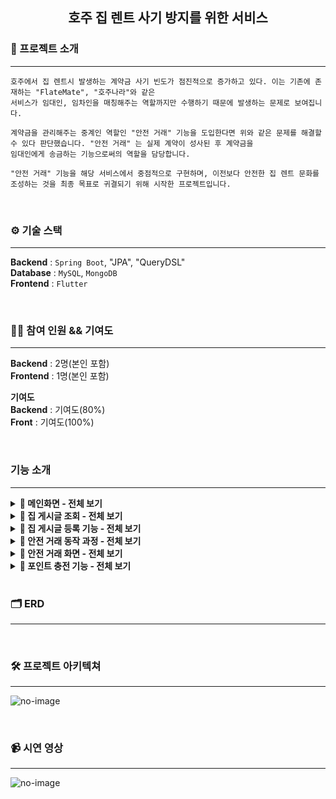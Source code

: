 
<div align="center">

<!-- logo -->
## 호주 집 렌트 사기 방지를 위한 서비스

</div> 

### 📝 프로젝트 소개

----

```
호주에서 집 렌트시 발생하는 계약금 사기 빈도가 점진적으로 증가하고 있다. 이는 기존에 존재하는 "FlateMate", "호주나라"와 같은
서비스가 임대인, 임차인을 매칭해주는 역할까지만 수행하기 때문에 발생하는 문제로 보여집니다.

계약금을 관리해주는 중계인 역할인 "안전 거래" 기능을 도입한다면 위와 같은 문제를 해결할 수 있다 판단했습니다. "안전 거래" 는 실제 계약이 성사된 후 계약금을
임대인에게 송금하는 기능으로써의 역할을 담당합니다.

"안전 거래" 기능을 해당 서비스에서 중점적으로 구현하며, 이전보다 안전한 집 렌트 문화를 조성하는 것을 최종 목표로 귀결되기 위해 시작한 프로젝트입니다.
```

<br />

### ⚙ 기술 스택
----

**Backend** : `Spring Boot`, "JPA", "QueryDSL"  
**Database** : `MySQL`, `MongoDB`  
**Frontend** : `Flutter`  

<br />

### 💁‍♂️ 참여 인원 && 기여도 
----

**Backend** : 2명(본인 포함)  
**Frontend** : 1명(본인 포함)  

**기여도**   
**Backend** : 기여도(80%)  
**Front** : 기여도(100%)  

<br />


### 기능 소개
----


<details>
  <summary><b>📍 메인화면 - 전체 보기</b></summary>
  
|메인화면|찜 목록|지도 검색|채팅방|마이페이지|
|:---:|:---:|:---:|:---:|:---:|
|<img src="https://github.com/user-attachments/assets/1b2dc5af-f4fd-47cd-8dbd-acac21fd71ea" width="200"/>|<img src="https://github.com/user-attachments/assets/ac0d39ac-b0c0-49f7-a125-5b1a8143ac9b" width="200"/>|<img src="https://github.com/user-attachments/assets/f643cf71-ecf1-4a2c-91fb-216a6bda2c8d" width="200"/>|<img src="https://github.com/user-attachments/assets/9348cc84-2562-46b4-b791-23eca3b9c3f9" width="200"/>|<img src="https://github.com/user-attachments/assets/599de358-24d9-43fc-886a-d47527c4e762" width="200"/>



**기능 설명**
```
메인화면 - 호주의 대도시를 리스트로 만들어 클릭시 해당 지역의 게시물을 조회한다.
찜 목록 - 찜 목록을 관리한다.
지도 검색 - Google Map 을 연동해 Cluster 기능을 구현했다. 줌인,아웃으로 집 조회가 가능하다.
채팅방 - 자신의 채팅 목록을 조회한다.
마이페이지 - 자신의 정보를 조회한다.

```

</details>


<details>
  <summary><b>📍 집 게시글 조회 - 전체 보기</b></summary>
  
|맵 검색|필터링|주소 검색|리스트 목록|
|:---:|:---:|:---:|:---:|
|<img src="https://github.com/user-attachments/assets/5956f026-fa73-4dd2-a3e0-c11cc77ba4e8" width="200"/>|<img src="https://github.com/user-attachments/assets/1fb81c90-1810-4ca2-af96-4a14e9cc38d3" width="200"/>|<img src="https://github.com/user-attachments/assets/8d330cac-ec04-4165-ab6c-0d47b8e2fd61" width="200"/>|<img src="https://github.com/user-attachments/assets/f826885c-90b4-4cf7-9ede-bc57daa555bb" width="200"/>

|집 정보1|집 정보2|집 정보3|
|:---:|:---:|:---:|
|<img src="https://github.com/user-attachments/assets/2dceb108-580a-4127-9e71-477c47ab6d83" width="200"/>|<img src="https://github.com/user-attachments/assets/616d291c-6c1e-4ecc-b2f3-b557a488bcd7" width="200"/>|<img src="https://github.com/user-attachments/assets/8a68555b-72fb-4a79-b54f-042cc42c273e" width="200"/>



**기능 설명**
```
맵 검색 - Google Map 을 연동해 Cluster 기능을 구현했다. 줌인,아웃으로 집 조회가 가능하다.
필터링 - 찾고자 하는 집 정보를 필터링한다.
주소 검색 - Google Api 와 연동해 도시(city) 와 주(state)를 조회한다.
리스트 목록 - 집 목록을 리스트 형식으로 조회한다.
집 정보1~3 - 집 정보를 조회한다.

```

</details>

<details>
  <summary><b>📍 집 게시글 등록 기능 - 전체 보기</b></summary>

|등록 시작|이미지 등록|주소 등록|주소 검증|가격 등록|
|:---:|:---:|:---:|:---:|:---:|
|<img src="https://github.com/user-attachments/assets/100f996c-0680-4463-b97a-441787d8a94d" width="200"/>|<img src="https://github.com/user-attachments/assets/b187d7bb-f4b9-4469-887b-090a8f2b7ebc" width="200"/>|<img src="https://github.com/user-attachments/assets/c9f2eaa3-05fa-47b1-a31b-9d777c8ac923" width="200"/>|<img src="https://github.com/user-attachments/assets/319d9bbe-9991-49b4-bbe6-52a3c9344de6" width="200"/>|<img src="https://github.com/user-attachments/assets/1d21236a-d7d1-4b5e-ac92-5b92cedd97c2" width="200"/>|

|상세정보 등록1|상세정보 등록2|등록 완료|
|:---:|:---:|:---:|
|<img src="https://github.com/user-attachments/assets/e81e36f9-8eab-4ece-a034-303281f2e0d2" width="200"/>|<img src="https://github.com/user-attachments/assets/1daaba46-a649-42e4-b584-1ca79b16f69d" width="200"/>|<img src="https://github.com/user-attachments/assets/bac0af26-cfb8-46f7-a2f3-9885be5f9a6a" width="200"/>|


**기능 설명**
```
등록 시작 - 집 게시물 등록을 시작한다.
이미지 등록 - 집 사진을 등록한다. (최소 한장, 최대 10장)
주소 등록 - 호주 주소 양식에 맞춰 주소를 등록한다.
주소 검증 - 입력한 주소가 맞는지 검증한다.
가격 등록 - 렌트비, 보증금, 공과금을 입력한다.
상세 정보 등록 1 - 집의 상세 정보를 등록한다. (ex. 집 형태, 성별, 침대, 화장실, 인원)
상세 정보 등록 2 - 집의 상세 정보를 등록한다. (ex. 주차 여부, 옵션)
등록 완료 - 등록 완료를 알린다.
```

</details>


<details>
  <summary><b>📍 안전 거래 동작 과정 - 전체 보기</b></summary>
  <img src="https://github.com/user-attachments/assets/47d42ac7-def0-4627-ac2d-3e2206f5dd3a" width="600" height="800"/>
</details>

<details>
  <summary><b>📍 안전 거래 화면 - 전체 보기</b></summary>
  
|거래생성1|거래생성2|거래생성3|거래생성4|
|:---:|:---:|:---:|:---:|
|<img src="https://github.com/user-attachments/assets/cfa2b75b-448f-4d30-8d4b-d99f4216cdf3" width="200"/>|<img src="https://github.com/user-attachments/assets/e9a48f22-1c4b-440d-8a3f-c30d7a928858" width="200"/>|<img src="https://github.com/user-attachments/assets/26da86c9-3cce-4732-b7c8-70d5597a04d7" width="200"/>|<img src="https://github.com/user-attachments/assets/1a2f78eb-fc00-4185-b24c-0c55dc341049" width="200"/>|

|거래수락1|거래수락2|거래수락3|
|:---:|:---:|:---:|
|<img src="https://github.com/user-attachments/assets/75b6f83a-bec0-45f9-9822-ce2f68acd622" width="200"/>|<img src="https://github.com/user-attachments/assets/c9af18b7-8606-4b82-8fbf-75e45782ed4d" width="200"/>|<img src="https://github.com/user-attachments/assets/093afd8c-7ae9-4940-ae52-7044fcffa7ed" width="200"/>|

|거래 완료1|거래 완료2|거래 완료3|거래 완료4|거래 목록|
|:---:|:---:|:---:|:---:|:---:|
|<img src="https://github.com/user-attachments/assets/e6d54231-827f-4edd-bc15-1e73701eca4b" width="200"/>|<img src="https://github.com/user-attachments/assets/1f51c1ae-a0cb-4185-9204-32770e59079d" width="200"/>|<img src="https://github.com/user-attachments/assets/efe08ef8-09be-4b74-b419-01d0f84a56eb" width="200"/>|<img src="https://github.com/user-attachments/assets/889b72fb-73bd-451e-8e85-c3dd5f115b98" width="200"/>|<img src="https://github.com/user-attachments/assets/c11676b9-016e-4e71-b2d9-d5f4bed6dea9" width="200"/>|

**기능 설명**
```
[안전 거래 생성]
  거래 생성1 - 임대인이 "Deal" 버튼을 눌러 안전거래를 생성한다.
  거래 생성2 - 임대인이 "계약금"을 입력한다.
  거래 생성3 - 안전거래 정보를 확인 후 생성한다.
  거래 생성4 - 안전거래 생성이 완료되면 채팅 화면 위젯으로 나타난다.
```
```
[거래 수락]
  거래 수락1 - 임차인은 생성된 안전 거래를 조회한다.
  거래 수락2 - 임차인은 거래 정보를 확인 후 수락한다.(임차인 포인트 차감)
  거래 수락3 - 임차인이 거래를 수락하면 채팅 화면 위젯으로 나타난다.
```
```
[거래 완료]
  거래 완료1 - 진행중인 거래 위젯을 클릭한다.
  거래 완료2 - 임차인과 임대인이 실제로 만나 거래가 성사되면, 임차인은 거래 완료 버튼을 누른다.(임대인 포인트 증가)
  거래 완료3 - 완료된 거래 내역을 조회한다.
  거래 완료4 - 거래 완료 위젯이 채팅 화면으로 나타난다.
  거래 목록 - 마이페이지에서 완료된 거래 정보를 조회한다.
```
</details>


<details>
  <summary><b>📍 포인트 충전 기능 - 전체 보기</b></summary>
  
|계좌 등록|포인트 충전|입출금 내역|
|:---:|:---:|:---:|
|<img src="https://github.com/user-attachments/assets/f9e06a13-d5d3-4589-a194-9ac39b195d6b" width="200"/>|<img src="https://github.com/user-attachments/assets/0889bd2a-2e34-43af-89b9-4fa34bcc691e" width="200"/>|<img src="https://github.com/user-attachments/assets/bf230286-092f-42b4-9844-b65540d94052" width="200"/>|

```
[거래 완료]
  계좌 등록 - 계좌 정보가 등록한다.
  포인트 충전 - 포인트를 충전한다. (Paypal or 계좌이제)
  입출금 내역 - 포인트 입출금 내역을 조회한다.
```

</details>


<br />

### 🗂️ ERD
----
<br />

### 🛠️ 프로젝트 아키텍쳐
----
![no-image](https://user-images.githubusercontent.com/80824750/208294567-738dd273-e137-4bbf-8307-aff64258fe03.png)

<br />

### 📹 시연 영상
----
![no-image](https://user-images.githubusercontent.com/80824750/208294567-738dd273-e137-4bbf-8307-aff64258fe03.png)





